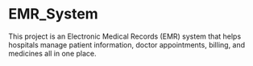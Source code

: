 # EMR_System
This project is an Electronic Medical Records (EMR) system that helps hospitals manage patient information, doctor appointments, billing, and medicines all in one place.
